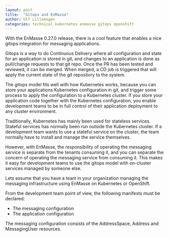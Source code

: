 ```yaml
---
layout: post
title:  "Gitops and EnMasse"
author: Ulf Lilleengen
categories: technical kubernetes enmasse gitops openshift
---
```


With the EnMasse 0.27.0 release, there is a cool feature that enables a nice gitops integration for
messaging applications. 

Gitops is a way to do Continuous Delivery where all configuration and state for an application is stored in git, and changes to an application is done as pull/change requests to that git repo. Once the PR has been tested and reviewed, it can be merged. When merged, a CD job is triggered that will apply the current state of the git repository to the system.

The gitops model fits well with how Kubernetes works, because you can store your applications
Kubernetes configuration in git, and trigger some process to apply the configuration to a
Kubernetes cluster. If you store your application code together with the Kubernetes configuration,
you enable development teams to be in full control of their application deployment to any cluster environment.

Traditionally, Kubernetes has mainly been used for stateless services. Stateful services has normally been run outside the Kubernetes cluster.
If a development team wants to use a stateful service on the cluster, the team normally have to install and manage the service themselves.

However, with EnMasse, the responsibility of operating the messaging service is separate from the tenants consuming it, and you can separate the concern of operating the messaging service from consuming it. This makes it easy for development teams to use the gitops model with on-cluster services managed by someone else.

Lets assume that you have a team in your organization managing the messaging infrastructure using EnMasse on Kubernetes or OpenShift.

From the development team point of view, the following manifests must be declared:

* The messaging configuration
* The application configuration

The messaging configuration consists of the AddressSpace, Address and MessagingUser resources.
